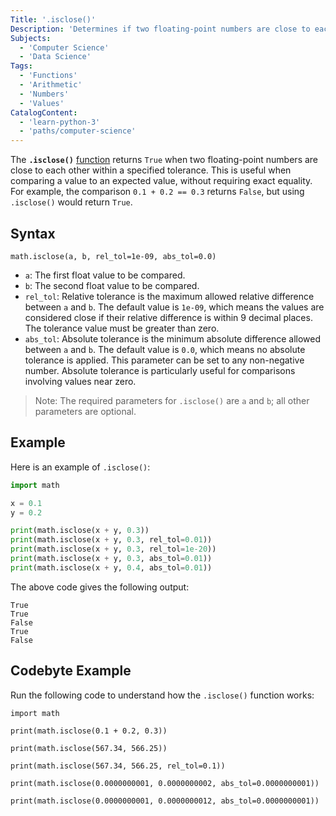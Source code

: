 ```yaml
---
Title: '.isclose()'
Description: 'Determines if two floating-point numbers are close to each other within a specified tolerance.'
Subjects:
  - 'Computer Science'
  - 'Data Science'
Tags:
  - 'Functions'
  - 'Arithmetic'
  - 'Numbers'
  - 'Values'
CatalogContent:
  - 'learn-python-3'
  - 'paths/computer-science'
---
```


The **`.isclose()`** [function](https://www.codecademy.com/resources/docs/python/functions) returns `True` when two floating-point numbers are close to each other within a specified tolerance. This is useful when comparing a value to an expected value, without requiring exact equality. For example, the comparison `0.1 + 0.2 == 0.3` returns `False`, but using `.isclose()` would return `True`.

## Syntax

```pseudo
math.isclose(a, b, rel_tol=1e-09, abs_tol=0.0)
```

- `a`: The first float value to be compared.
- `b`: The second float value to be compared.
- `rel_tol`: Relative tolerance is the maximum allowed relative difference between `a` and `b`. The default value is `1e-09`, which means the values are considered close if their relative difference is within 9 decimal places. The tolerance value must be greater than zero.
- `abs_tol`: Absolute tolerance is the minimum absolute difference allowed between `a` and `b`. The default value is `0.0`, which means no absolute tolerance is applied. This parameter can be set to any non-negative number. Absolute tolerance is particularly useful for comparisons involving values near zero.

> Note: The required parameters for `.isclose()` are `a` and `b`; all other parameters are optional.

## Example

Here is an example of `.isclose()`:

```py
import math

x = 0.1
y = 0.2

print(math.isclose(x + y, 0.3))
print(math.isclose(x + y, 0.3, rel_tol=0.01))
print(math.isclose(x + y, 0.3, rel_tol=1e-20))
print(math.isclose(x + y, 0.3, abs_tol=0.01))
print(math.isclose(x + y, 0.4, abs_tol=0.01))
```

The above code gives the following output:

```shell
True
True
False
True
False
```

## Codebyte Example

Run the following code to understand how the `.isclose()` function works:

```codebyte/python
import math

print(math.isclose(0.1 + 0.2, 0.3))

print(math.isclose(567.34, 566.25))

print(math.isclose(567.34, 566.25, rel_tol=0.1))

print(math.isclose(0.0000000001, 0.0000000002, abs_tol=0.0000000001))

print(math.isclose(0.0000000001, 0.0000000012, abs_tol=0.0000000001))
```
